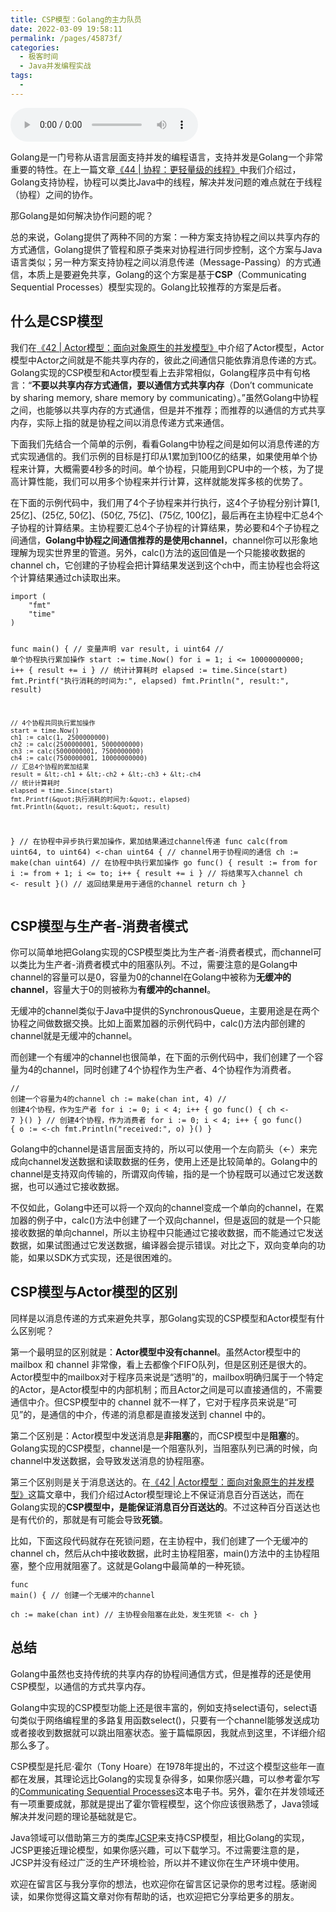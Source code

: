 ```yaml
---
title: CSP模型：Golang的主力队员
date: 2022-03-09 19:58:11
permalink: /pages/45873f/
categories:
  - 极客时间
  - Java并发编程实战
tags:
  - 
---
```

<audio title="45.CSP模型：Golang的主力队员" src="https://static001.geekbang.org/resource/audio/b7/d6/b7b0c4eb9cf2a5064c25fde0ac247ed6.mp3" controls="controls"></audio> 
<p>Golang是一门号称从语言层面支持并发的编程语言，支持并发是Golang一个非常重要的特性。在上一篇文章<a href="https://time.geekbang.org/column/article/99787">《44 | 协程：更轻量级的线程》</a>中我们介绍过，Golang支持协程，协程可以类比Java中的线程，解决并发问题的难点就在于线程（协程）之间的协作。</p><p>那Golang是如何解决协作问题的呢？</p><p>总的来说，Golang提供了两种不同的方案：一种方案支持协程之间以共享内存的方式通信，Golang提供了管程和原子类来对协程进行同步控制，这个方案与Java语言类似；另一种方案支持协程之间以消息传递（Message-Passing）的方式通信，本质上是要避免共享，Golang的这个方案是基于<strong>CSP</strong>（Communicating Sequential Processes）模型实现的。Golang比较推荐的方案是后者。</p><h2>什么是CSP模型</h2><p>我们在<a href="https://time.geekbang.org/column/article/98903">《42 | Actor模型：面向对象原生的并发模型》</a>中介绍了Actor模型，Actor模型中Actor之间就是不能共享内存的，彼此之间通信只能依靠消息传递的方式。Golang实现的CSP模型和Actor模型看上去非常相似，Golang程序员中有句格言：“<strong>不要以共享内存方式通信，要以通信方式共享内存</strong>（Don’t communicate by sharing memory, share memory by communicating）。”虽然Golang中协程之间，也能够以共享内存的方式通信，但是并不推荐；而推荐的以通信的方式共享内存，实际上指的就是协程之间以消息传递方式来通信。</p><!-- [[[read_end]]] --><p>下面我们先结合一个简单的示例，看看Golang中协程之间是如何以消息传递的方式实现通信的。我们示例的目标是打印从1累加到100亿的结果，如果使用单个协程来计算，大概需要4秒多的时间。单个协程，只能用到CPU中的一个核，为了提高计算性能，我们可以用多个协程来并行计算，这样就能发挥多核的优势了。</p><p>在下面的示例代码中，我们用了4个子协程来并行执行，这4个子协程分别计算[1, 25亿]、(25亿,  50亿]、(50亿, 75亿]、(75亿, 100亿]，最后再在主协程中汇总4个子协程的计算结果。主协程要汇总4个子协程的计算结果，势必要和4个子协程之间通信，<strong>Golang中协程之间通信推荐的是使用channel</strong>，channel你可以形象地理解为现实世界里的管道。另外，calc()方法的返回值是一个只能接收数据的channel ch，它创建的子协程会把计算结果发送到这个ch中，而主协程也会将这个计算结果通过ch读取出来。</p><pre><code>import (
	&quot;fmt&quot;
	&quot;time&quot;
)

func main() {
    // 变量声明
	var result, i uint64
    // 单个协程执行累加操作
	start := time.Now()
	for i = 1; i &lt;= 10000000000; i++ {
		result += i
	}
	// 统计计算耗时
	elapsed := time.Since(start)
	fmt.Printf(&quot;执行消耗的时间为:&quot;, elapsed)
	fmt.Println(&quot;, result:&quot;, result)

    // 4个协程共同执行累加操作
	start = time.Now()
	ch1 := calc(1, 2500000000)
	ch2 := calc(2500000001, 5000000000)
	ch3 := calc(5000000001, 7500000000)
	ch4 := calc(7500000001, 10000000000)
    // 汇总4个协程的累加结果
	result = &lt;-ch1 + &lt;-ch2 + &lt;-ch3 + &lt;-ch4
	// 统计计算耗时
	elapsed = time.Since(start)
	fmt.Printf(&quot;执行消耗的时间为:&quot;, elapsed)
	fmt.Println(&quot;, result:&quot;, result)
}
// 在协程中异步执行累加操作，累加结果通过channel传递
func calc(from uint64, to uint64) &lt;-chan uint64 {
    // channel用于协程间的通信
	ch := make(chan uint64)
    // 在协程中执行累加操作
	go func() {
		result := from
		for i := from + 1; i &lt;= to; i++ {
			result += i
		}
        // 将结果写入channel
		ch &lt;- result
	}()
    // 返回结果是用于通信的channel
	return ch
}
</code></pre><h2>CSP模型与生产者-消费者模式</h2><p>你可以简单地把Golang实现的CSP模型类比为生产者-消费者模式，而channel可以类比为生产者-消费者模式中的阻塞队列。不过，需要注意的是Golang中channel的容量可以是0，容量为0的channel在Golang中被称为<strong>无缓冲的channel</strong>，容量大于0的则被称为<strong>有缓冲的channel</strong>。</p><p>无缓冲的channel类似于Java中提供的SynchronousQueue，主要用途是在两个协程之间做数据交换。比如上面累加器的示例代码中，calc()方法内部创建的channel就是无缓冲的channel。</p><p>而创建一个有缓冲的channel也很简单，在下面的示例代码中，我们创建了一个容量为4的channel，同时创建了4个协程作为生产者、4个协程作为消费者。</p><pre><code>// 创建一个容量为4的channel 
ch := make(chan int, 4)
// 创建4个协程，作为生产者
for i := 0; i &lt; 4; i++ {
	go func() {
		ch &lt;- 7
	}()
}
// 创建4个协程，作为消费者
for i := 0; i &lt; 4; i++ {
    go func() {
    	o := &lt;-ch
    	fmt.Println(&quot;received:&quot;, o)
    }()
}
</code></pre><p>Golang中的channel是语言层面支持的，所以可以使用一个左向箭头（&lt;-）来完成向channel发送数据和读取数据的任务，使用上还是比较简单的。Golang中的channel是支持双向传输的，所谓双向传输，指的是一个协程既可以通过它发送数据，也可以通过它接收数据。</p><p>不仅如此，Golang中还可以将一个双向的channel变成一个单向的channel，在累加器的例子中，calc()方法中创建了一个双向channel，但是返回的就是一个只能接收数据的单向channel，所以主协程中只能通过它接收数据，而不能通过它发送数据，如果试图通过它发送数据，编译器会提示错误。对比之下，双向变单向的功能，如果以SDK方式实现，还是很困难的。</p><h2>CSP模型与Actor模型的区别</h2><p>同样是以消息传递的方式来避免共享，那Golang实现的CSP模型和Actor模型有什么区别呢？</p><p>第一个最明显的区别就是：<strong>Actor模型中没有channel</strong>。虽然Actor模型中的 mailbox 和 channel 非常像，看上去都像个FIFO队列，但是区别还是很大的。Actor模型中的mailbox对于程序员来说是“透明”的，mailbox明确归属于一个特定的Actor，是Actor模型中的内部机制；而且Actor之间是可以直接通信的，不需要通信中介。但CSP模型中的 channel 就不一样了，它对于程序员来说是“可见”的，是通信的中介，传递的消息都是直接发送到 channel 中的。</p><p>第二个区别是：Actor模型中发送消息是<strong>非阻塞</strong>的，而CSP模型中是<strong>阻塞</strong>的。Golang实现的CSP模型，channel是一个阻塞队列，当阻塞队列已满的时候，向channel中发送数据，会导致发送消息的协程阻塞。</p><p>第三个区别则是关于消息送达的。在<a href="https://time.geekbang.org/column/article/98903">《42 | Actor模型：面向对象原生的并发模型》</a>这篇文章中，我们介绍过Actor模型理论上不保证消息百分百送达，而在Golang实现的<strong>CSP模型中，是能保证消息百分百送达的</strong>。不过这种百分百送达也是有代价的，那就是有可能会导致<strong>死锁</strong>。</p><p>比如，下面这段代码就存在死锁问题，在主协程中，我们创建了一个无缓冲的channel ch，然后从ch中接收数据，此时主协程阻塞，main()方法中的主协程阻塞，整个应用就阻塞了。这就是Golang中最简单的一种死锁。</p><pre><code>func main() {
    // 创建一个无缓冲的channel  
    ch := make(chan int)
    // 主协程会阻塞在此处，发生死锁
    &lt;- ch 
}
</code></pre><h2>总结</h2><p>Golang中虽然也支持传统的共享内存的协程间通信方式，但是推荐的还是使用CSP模型，以通信的方式共享内存。</p><p>Golang中实现的CSP模型功能上还是很丰富的，例如支持select语句，select语句类似于网络编程里的多路复用函数select()，只要有一个channel能够发送成功或者接收到数据就可以跳出阻塞状态。鉴于篇幅原因，我就点到这里，不详细介绍那么多了。</p><p>CSP模型是托尼·霍尔（Tony Hoare）在1978年提出的，不过这个模型这些年一直都在发展，其理论远比Golang的实现复杂得多，如果你感兴趣，可以参考霍尔写的<a href="http://www.usingcsp.com/cspbook.pdf">Communicating Sequential Processes</a>这本电子书。另外，霍尔在并发领域还有一项重要成就，那就是提出了霍尔管程模型，这个你应该很熟悉了，Java领域解决并发问题的理论基础就是它。</p><p>Java领域可以借助第三方的类库<a href="https://www.cs.kent.ac.uk/projects/ofa/jcsp/">JCSP</a>来支持CSP模型，相比Golang的实现，JCSP更接近理论模型，如果你感兴趣，可以下载学习。不过需要注意的是，JCSP并没有经过广泛的生产环境检验，所以并不建议你在生产环境中使用。</p><p>欢迎在留言区与我分享你的想法，也欢迎你在留言区记录你的思考过程。感谢阅读，如果你觉得这篇文章对你有帮助的话，也欢迎把它分享给更多的朋友。</p><p></p>